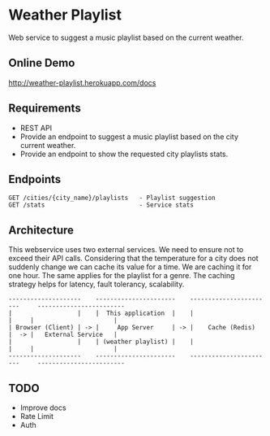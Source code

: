 # Weather Playlist

Web service to suggest a music playlist based on the current weather.

## Online Demo

http://weather-playlist.herokuapp.com/docs

## Requirements

- REST API
- Provide an endpoint to suggest a music playlist based on the city current weather.
- Provide an endpoint to show the requested city playlists stats.

## Endpoints

```
GET /cities/{city_name}/playlists   - Playlist suggestion
GET /stats                          - Service stats
```

## Architecture

This webservice uses two external services. We need to ensure not to exceed their API calls.
Considering that the temperature for a city does not suddenly change we can cache its value
for a time. We are caching it for one hour. The same applies for the playlist for a genre.
The caching strategy helps for latency, fault tolerancy, scalability.

```
--------------------    ----------------------    -----------------------     ------------------------
|                  |    |  This application  |    |                     |     |                      |
| Browser (Client) | -> |     App Server     | -> |    Cache (Redis)    |  -> |   External Service   |
|                  |    | (weather playlist) |    |                     |     |                      |
--------------------    ----------------------    -----------------------     ------------------------

```

## TODO

- Improve docs
- Rate Limit
- Auth
